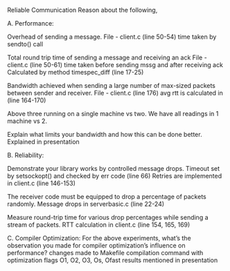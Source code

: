 Reliable Communication
Reason about the following,

A. Performance:

Overhead of sending a message.
File - client.c (line 50-54) time taken by sendto() call 

Total round trip time of sending a message and receiving an ack
File - client.c (line 50-61) time taken before sending mssg and after receiving ack
Calculated by method timespec_diff (line 17-25)

Bandwidth achieved when sending a large number of max-sized packets between sender and receiver.
File - client.c (line 176) avg rtt is calculated in (line 164-170) 

Above three running on a single machine vs two.
We have all readings in 1 machine vs 2.

Explain what limits your bandwidth and how this can be done better.
Explained in presentation

B. Reliability:

Demonstrate your library works by controlled message drops.
Timeout set by setsockopt() and checked by err code (line 66) 
Retries are implemented in client.c (line 146-153)

The receiver code must be equipped to drop a percentage of packets randomly.
Message drops in serverbasic.c (line 22-24)

Measure round-trip time for various drop percentages while sending a stream of packets.
RTT calculation in client.c (line 154, 165, 169)

C. Compiler Optimization:
For the above experiments, what’s the observation you made for compiler optimization’s influence on performance? 
changes made to Makefile compilation command with optimization flags O1, O2, O3, Os, Ofast
results mentioned in presentation



